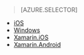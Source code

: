 > [AZURE.SELECTOR]
- [iOS](app-service-mobile-dotnet-backend-ios-get-started-users-preview)
- [Windows](app-service-mobile-dotnet-backend-windows-store-dotnet-get-started-users-preview)
- [Xamarin.iOS](app-service-mobile-dotnet-backend-xamarin-ios-get-started-users-preview)
- [Xamarin.Android](app-service-mobile-dotnet-backend-xamarin-android-get-started-users-preview)

